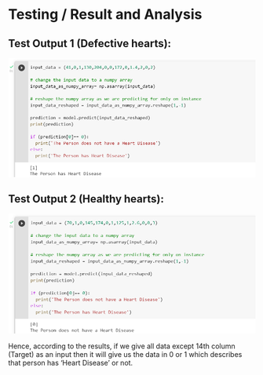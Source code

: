 # Testing / Result and Analysis

## Test Output 1 (Defective hearts):

![defective-hearts](images/testing-result-analysis/1-output.png)

## Test Output 2 (Healthy hearts):

![healthy-hearts](images/testing-result-analysis/2-output.png)

Hence, according to the results, if we give all data except 14th column (Target) as an input then it will give us the data in 0 or 1 which describes that person has ‘Heart Disease’ or not.


